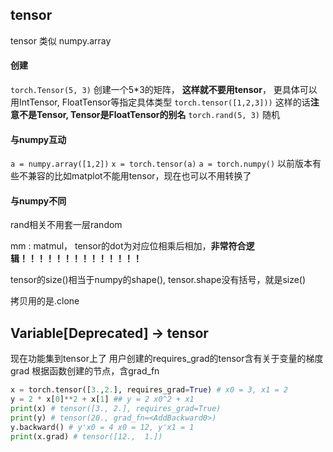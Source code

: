 

## tensor
tensor 类似 numpy.array

#### 创建
`torch.Tensor(5, 3)` 创建一个5*3的矩阵， **这样就不要用tensor**， 更具体可以用IntTensor, FloatTensor等指定具体类型
`torch.tensor([1,2,3]))` 这样的话**注意不是Tensor, Tensor是FloatTensor的别名**
`torch.rand(5, 3)` 随机

#### 与numpy互动
`a = numpy.array([1,2])`
`x = torch.tensor(a)`
`a = torch.numpy()`
以前版本有些不兼容的比如matplot不能用tensor，现在也可以不用转换了

#### 与numpy不同
rand相关不用套一层random

mm : matmul， tensor的dot为对应位相乘后相加，**非常符合逻辑！！！！！！！！！！！！！！**

tensor的size()相当于numpy的shape(), tensor.shape没有括号，就是size() 

拷贝用的是.clone

## Variable[Deprecated] -> tensor 
现在功能集到tensor上了
用户创建的requires_grad的tensor含有关于变量的梯度grad
根据函数创建的节点，含grad_fn

```python
x = torch.tensor([3.,2.], requires_grad=True) # x0 = 3, x1 = 2
y = 2 * x[0]**2 + x[1] ## y = 2 x0^2 + x1
print(x) # tensor([3., 2.], requires_grad=True)
print(y) # tensor(20., grad_fn=<AddBackward0>)
y.backward() # y'x0 = 4 x0 = 12, y'x1 = 1
print(x.grad) # tensor([12.,  1.])
```